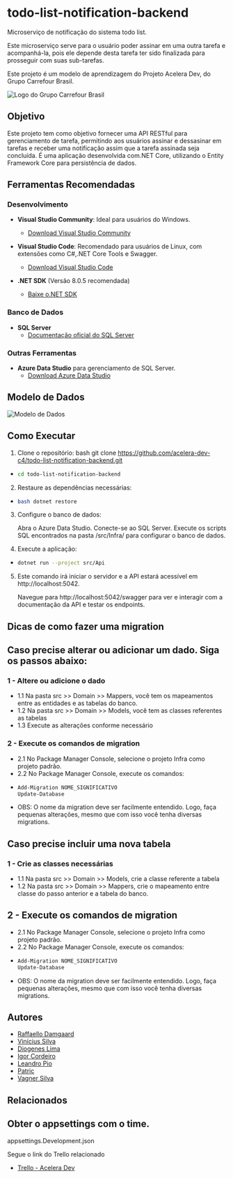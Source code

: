 # todo-list-notification-backend
Microserviço de notificação do sistema todo list.

Este microserviço serve para o usuário poder assinar em uma outra tarefa e acompanhá-la, pois ele depende desta tarefa ter sido finalizada para prosseguir com suas sub-tarefas.

Este projeto é um modelo de aprendizagem do Projeto Acelera Dev, do Grupo Carrefour Brasil.

![Logo do Grupo Carrefour Brasil](https://media.licdn.com/dms/image/D4D0BAQGrE_UnFL8plQ/company-logo_200_200/0/1708908772188/grupocarrefourbrasil_logo?e=1723680000&v=beta&t=s8_oIbxqF4K8COSGT4kCYgzU0YLA9u0mKqZForzdB0I)

## Objetivo

Este projeto tem como objetivo fornecer uma API RESTful para gerenciamento de tarefa, permitindo aos usuários assinar e dessasinar em tarefas e receber uma notificação assim que a tarefa assinada seja concluída. É uma aplicação desenvolvida com.NET Core, utilizando o Entity Framework Core para persistência de dados.

## Ferramentas Recomendadas

### Desenvolvimento

- **Visual Studio Community**: Ideal para usuários do Windows.
  - [Download Visual Studio Community](https://visualstudio.microsoft.com/vs/community/)
- **Visual Studio Code**: Recomendado para usuários de Linux, com extensões como C#,.NET Core Tools e Swagger.
  - [Download Visual Studio Code](https://code.visualstudio.com/)


- **.NET SDK** (Versão 8.0.5 recomendada)
  - [Baixe o.NET SDK](https://dotnet.microsoft.com/download)

### Banco de Dados

- **SQL Server**
  - [Documentação oficial do SQL Server](https://docs.microsoft.com/en-us/sql/sql-server/)

### Outras Ferramentas

- **Azure Data Studio** para gerenciamento de SQL Server.
  - [Download Azure Data Studio](https://docs.microsoft.com/en-us/sql/azure-data-studio/download-azure-data-studio)

## Modelo de Dados

![Modelo de Dados](https://github.com/raffacabofrio/acelera-dev-todo-list/blob/main/docs/MODELO.drawio.png)

## Como Executar

1. Clone o repositório:
bash git clone https://github.com/acelera-dev-c4/todo-list-notification-backend.git

- ```bash
  cd todo-list-notification-backend

2. Restaure as dependências necessárias:

- ```bash
  bash dotnet restore

3. Configure o banco de dados:

   Abra o Azure Data Studio.
   Conecte-se ao SQL Server.
   Execute os scripts SQL encontrados na pasta /src/Infra/ para configurar o banco de dados.

4. Execute a aplicação:
- ```bash
  dotnet run --project src/Api

5. Este comando irá iniciar o servidor e a API estará acessível em http://localhost:5042.

   Navegue para http://localhost:5042/swagger para ver e interagir com a documentação da API e testar os endpoints.


## Dicas de como fazer uma migration

## Caso precise alterar ou adicionar um dado. Siga os passos abaixo:
### 1 - Altere ou adicione o dado
- 1.1 Na pasta src >> Domain >> Mappers, você tem os mapeamentos entre as entidades e as tabelas do banco.
- 1.2 Na pasta src >> Domain >> Models, você tem as classes referentes as tabelas
- 1.3 Execute as alterações conforme necessário

### 2 - Execute os comandos de migration
- 2.1 No Package Manager Console, selecione o projeto Infra como projeto padrão.
- 2.2 No Package Manager Console, execute os comandos:
- ```bash
  Add-Migration NOME_SIGNIFICATIVO
  Update-Database

- OBS: O nome da migration deve ser facilmente entendido. Logo, faça pequenas alterações, mesmo que com isso você tenha diversas migrations.

## Caso precise incluir uma nova tabela
### 1 - Crie as classes necessárias
- 1.1 Na pasta src >> Domain >> Models, crie a classe referente a tabela
- 1.2 Na pasta src >> Domain >> Mappers, crie o mapeamento entre classe do passo anterior e a tabela do banco.

## 2 - Execute os comandos de migration
- 2.1 No Package Manager Console, selecione o projeto Infra como projeto padrão.
- 2.2 No Package Manager Console, execute os comandos:
- ```bash
  Add-Migration NOME_SIGNIFICATIVO
  Update-Database
- OBS: O nome da migration deve ser facilmente entendido. Logo, faça pequenas alterações, mesmo que com isso você tenha diversas migrations.

## Autores


- [Raffaello Damgaard](https://github.com/raffacabofrio)
- [Vinícius Silva](https://github.com/viniciusapsilva)
- [Diogenes Lima](https://github.com/LimaDiogenes)
- [Igor Cordeiro](https://github.com/igorcordeiro08)
- [Leandro Pio](https://github.com/LeandroMPio)
- [Patric](https://github.com/Patric-BM)
- [Vagner Silva](https://github.com/Vagner1212)

## Relacionados

## Obter o appsettings com o time.
appsettings.Development.json


Segue o link do Trello relacionado

- [Trello - Acelera Dev](https://trello.com/b/DeO6PAeI/acelera-dev-notification)

